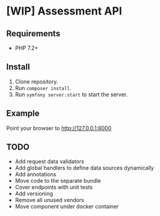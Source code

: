 [WIP] Assessment API
==============

## Requirements
- PHP 7.2+

## Install
1. Clone repository.
2. Run `composer install`.
3. Run `symfony server:start` to start the server.

## Example
Point your browser to http://127.0.0.1:8000

## TODO

- Add request data validators
- Add global handlers to define data sources dynamically
- Add annotations
- Move code to the separate bundle
- Cover endpoints with unit tests
- Add versioning
- Remove all unused vendors
- Move component under docker container
